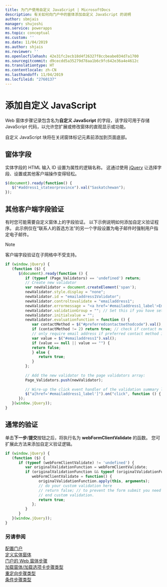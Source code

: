 ```yaml
---
title: 为门户使用自定义 JavaScript | MicrosoftDocs
description: 有关如何向门户中的窗体添加自定义 JavaScript 的说明
author: sbmjais
manager: shujoshi
ms.service: powerapps
ms.topic: conceptual
ms.custom: ''
ms.date: 11/04/2019
ms.author: shjais
ms.reviewer: ''
ms.openlocfilehash: 42e31fc2ecb18d4f26327f8ccbeabe034d7a1700
ms.sourcegitcommit: d9cecdd5a35279d78aa1b6c9fc642e36a4e4612c
ms.translationtype: HT
ms.contentlocale: zh-CN
ms.lasthandoff: 11/04/2019
ms.locfileid: "2760137"
---
```

# <a name="add-custom-javascript"></a>添加自定义 JavaScript

Web 窗体步骤记录包含名为**自定义 JavaScript** 的字段，该字段可用于存储 JavaScript 代码，以允许您扩展或修改窗体的直观显示或功能。

自定义 JavaScript 块将在关闭窗体标记元素前添加到页面底部。

## <a name="form-fields"></a>窗体字段

实体字段的 HTML 输入 ID 设置为属性的逻辑名称。 这通过使用 [jQuery](https://jquery.com/) 让选择字段、设置或其他客户端操作变得轻松。  

```JavaScript
$(document).ready(function() {
   $("#address1_stateorprovince").val("Saskatchewan");
});
```

## <a name="additional-client-side-field-validation"></a>其他客户端字段验证
有时您可能需要自定义窗体上的字段验证。 以下示例说明如何添加自定义验证程序。 此示例仅在“联系人的首选方法”的另一个字段设置为电子邮件时强制用户指定电子邮件。

> [!NOTE]
> 客户端字段验证在子网格中不受支持。

```JavaScript
if (window.jQuery) {
   (function ($) {
      $(document).ready(function () {
         if (typeof (Page_Validators) == 'undefined') return;
         // Create new validator
         var newValidator = document.createElement('span');
         newValidator.style.display = "none";
         newValidator.id = "emailaddress1Validator";
         newValidator.controltovalidate = "emailaddress1";
         newValidator.errormessage = "<a href='#emailaddress1_label'>Email is a required field.</a>";
         newValidator.validationGroup = ""; // Set this if you have set ValidationGroup on the form
         newValidator.initialvalue = "";
         newValidator.evaluationfunction = function () {
            var contactMethod = $("#preferredcontactmethodcode").val();
            if (contactMethod != 2) return true; // check if contact method is not 'Email'.
            // only require email address if preferred contact method is email.
            var value = $("#emailaddress1").val();
            if (value == null || value == "") {
            return false;
            } else {
               return true;
            }
         };
 
         // Add the new validator to the page validators array:
         Page_Validators.push(newValidator);
 
         // Wire-up the click event handler of the validation summary link
         $("a[href='#emailaddress1_label']").on("click", function () { scrollToAndFocus('emailaddress1_label','emailaddress1'); });
      });
   }(window.jQuery));
}
```

## <a name="general-validation"></a>通常的验证

单击**下一步**/**提交**按钮之后，将执行名为 **webFormClientValidate** 的函数。 您可扩展此方法来添加自定义验证逻辑。

```JavaScript
if (window.jQuery) {
   (function ($) {
      if (typeof (webFormClientValidate) != 'undefined') {
         var originalValidationFunction = webFormClientValidate;
         if (originalValidationFunction && typeof (originalValidationFunction) == "function") {
            webFormClientValidate = function() {
               originalValidationFunction.apply(this, arguments);
               // do your custom validation here
               // return false; // to prevent the form submit you need to return false
               // end custom validation.
               return true;
            };
         }
      }
   }(window.jQuery));
}
```
### <a name="see-also"></a>另请参阅

[配置门户](configure-portal.md)  
[定义实体窗体](entity-forms.md)  
[门户的 Web 窗体步骤](web-form-steps.md)  
[加载窗体/加载选项卡步骤类型](load-form-step.md)  
[重定向步骤类型](add-redirect-step.md)  
[条件步骤类型](add-conditional-step.md)
